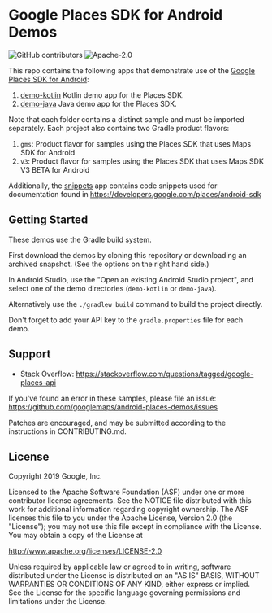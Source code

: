 Google Places SDK for Android Demos
====================================
![GitHub contributors](https://img.shields.io/github/contributors/googlemaps/android-places-demos)
![Apache-2.0](https://img.shields.io/badge/license-Apache-blue)

This repo contains the following apps that demonstrate use of the [Google Places SDK for Android](https://developers.google.com/places/android-sdk/):

1. [demo-kotlin](demo-kotlin) Kotlin demo app for the Places SDK.
2. [demo-java](demo-java) Java demo app for the Places SDK.

Note that each folder contains a distinct sample and must be imported separately. Each project also contains two Gradle product flavors:

1. `gms`: Product flavor for samples using the Places SDK that uses Maps SDK for Android 
2. `v3`: Product flavor for samples using the Places SDK that uses Maps SDK V3 BETA for Android

Additionally, the [snippets](snippets) app contains code snippets used for documentation found in https://developers.google.com/places/android-sdk

Getting Started
---------------

These demos use the Gradle build system.

First download the demos by cloning this repository or downloading an archived snapshot. (See the options on the right hand side.)

In Android Studio, use the "Open an existing Android Studio project", and select one of the demo directories (`demo-kotlin` or `demo-java`).

Alternatively use the `./gradlew build` command to build the project directly.

Don't forget to add your API key to the `gradle.properties` file for each demo.

Support
-------

- Stack Overflow: https://stackoverflow.com/questions/tagged/google-places-api

If you've found an error in these samples, please file an issue:
https://github.com/googlemaps/android-places-demos/issues

Patches are encouraged, and may be submitted according to the instructions in
CONTRIBUTING.md.

License
-------

Copyright 2019 Google, Inc.

Licensed to the Apache Software Foundation (ASF) under one or more contributor
license agreements.  See the NOTICE file distributed with this work for
additional information regarding copyright ownership.  The ASF licenses this
file to you under the Apache License, Version 2.0 (the "License"); you may not
use this file except in compliance with the License.  You may obtain a copy of
the License at

  http://www.apache.org/licenses/LICENSE-2.0

Unless required by applicable law or agreed to in writing, software
distributed under the License is distributed on an "AS IS" BASIS, WITHOUT
WARRANTIES OR CONDITIONS OF ANY KIND, either express or implied.  See the
License for the specific language governing permissions and limitations under
the License.
